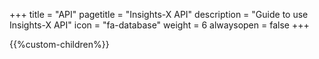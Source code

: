 +++
title = "API"
pagetitle = "Insights-X API"
description = "Guide to use Insights-X API"
icon = "fa-database" 
weight = 6
alwaysopen = false
+++

{{%custom-children%}}
